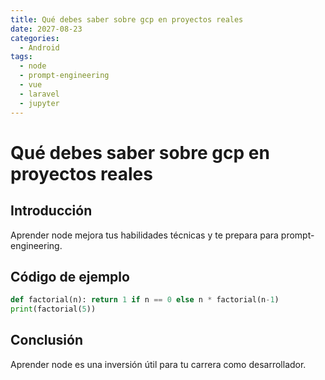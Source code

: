 ```yaml
---
title: Qué debes saber sobre gcp en proyectos reales
date: 2027-08-23
categories:
  - Android
tags:
  - node
  - prompt-engineering
  - vue
  - laravel
  - jupyter
---
```


# Qué debes saber sobre gcp en proyectos reales

## Introducción

Aprender node mejora tus habilidades técnicas y te prepara para prompt-engineering.

## Código de ejemplo

```python
def factorial(n): return 1 if n == 0 else n * factorial(n-1)
print(factorial(5))
```

## Conclusión

Aprender node es una inversión útil para tu carrera como desarrollador.